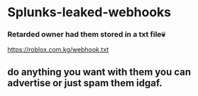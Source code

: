 # Splunks-leaked-webhooks
### Retarded owner had them stored in a txt file💀

https://roblox.com.kg/webhook.txt


## do anything you want with them you can advertise or just spam them idgaf.
